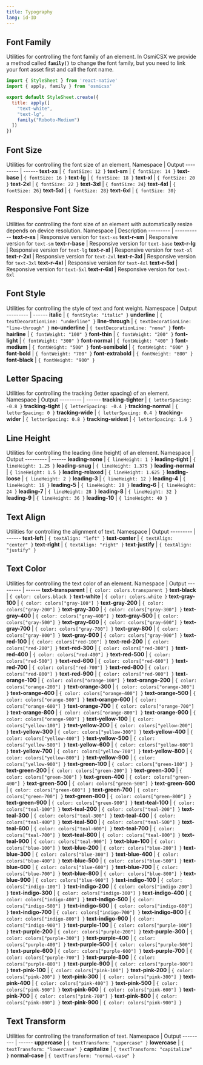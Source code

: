 ```yaml
---
title: Typography
lang: id-ID
---
```

## Font Family
Utilities for controlling the font family of an element. In OsmiCSX we provide a method called **`family()`** to change the font family, but you need to link your font asset first and call the font name.
```jsx harmony
import { StyleSheet } from 'react-native'
import { apply, family } from 'osmicsx'

export default StyleSheet.create({
  title: apply([
    "text-white",
    "text-lg",
    family("Roboto-Medium")
  ])
})
```

## Font Size
Utilities for controlling the font size of an element.
Namespace | Output
--------- | ------
**text-xs** | `{ fontSize: 12 }`
**text-sm** | `{ fontSize: 14 }`
**text-base** | `{ fontSize: 16 }`
**text-lg** | `{ fontSize: 18 }`
**text-xl** | `{ fontSize: 20 }`
**text-2xl** | `{ fontSize: 22 }`
**text-3xl** | `{ fontSize: 24}`
**text-4xl** | `{ fontSize: 26}`
**text-5xl** | `{ fontSize: 28}`
**text-6xl** | `{ fontSize: 30}`

## Responsive Font Size
Utilities for controlling the font size of an element with automatically resize depends on device resolution.
Namespace | Description
--------- | -----------
**text-r-xs** | Responsive version for `text-xs`
**text-r-sm** | Responsive version for `text-sm`
**text-r-base** | Responsive version for `text-base`
**text-r-lg** | Responsive version for `text-lg`
**text-r-xl** | Responsive version for `text-xl`
**text-r-2xl** | Responsive version for `text-2xl`
**text-r-3xl** | Responsive version for `text-3xl`
**text-r-4xl** | Responsive version for `text-4xl`
**text-r-5xl** | Responsive version for `text-5xl`
**text-r-6xl** | Responsive version for `text-6xl`

## Font Style
Utilities for controlling the style of text and font weight.
Namespace | Output
--------- | ------
**italic** | `{ fontStyle: "italic" }`
**underline** | `{ textDecorationLine: "underline" }`
**line-through** | `{ textDecorationLine: "line-through" }`
**no-underline** | `{ textDecorationLine: "none" }`
**font-hairline** | `{ fontWeight: "100" }`
**font-thin** | `{ fontWeight: "200" }`
**font-light** | `{ fontWeight: "300" }`
**font-normal** | `{ fontWeight: "400" }`
**font-medium** | `{ fontWeight: "500" }`
**font-semibold** | `{ fontWeight: "600" }`
**font-bold** | `{ fontWeight: "700" }`
**font-extrabold** | `{ fontWeight: "800" }`
**font-black** | `{ fontWeight: "900" }`

## Letter Spacing
Utilities for controlling the tracking (letter spacing) of an element.
Namespace | Output
--------- | ------
**tracking-tighter** | `{ letterSpacing: -0.8 }`
**tracking-tight** | `{ letterSpacing: -0.4 }`
**tracking-normal** | `{ letterSpacing: 0 }`
**tracking-wide** | `{ letterSpacing: 0.4 }`
**tracking-wider** | `{ letterSpacing: 0.8 }`
**tracking-widest** | `{ letterSpacing: 1.6 }`

## Line Height
Utilities for controlling the leading (line height) of an element.
Namespace | Output
--------- | ------
**leading-none** | `{ lineHeight: 1 }`
**leading-tight** | `{ lineHeight: 1.25 }`
**leading-snug** | `{ lineHeight: 1.375 }`
**leading-normal** | `{ lineHeight: 1.5 }`
**leading-relaxed** | `{ lineHeight: 1.625 }`
**leading-loose** | `{ lineHeight: 2 }`
**leading-3** | `{ lineHeight: 12 }`
**leading-4** | `{ lineHeight: 16 }`
**leading-5** | `{ lineHeight: 20 }`
**leading-6** | `{ lineHeight: 24 }`
**leading-7** | `{ lineHeight: 28 }`
**leading-8** | `{ lineHeight: 32 }`
**leading-9** | `{ lineHeight: 36 }`
**leading-10** | `{ lineHeight: 40 }`

## Text Align
Utilities for controlling the alignment of text.
Namespace | Output
--------- | ------
**text-left** | `{ textAlign: "left" }`
**text-center** | `{ textAlign: "center" }`
**text-right** | `{ textAlign: "right" }`
**text-justify** | `{ textAlign: "justify" }`

## Text Color
Utilities for controlling the text color of an element.
Namespace | Output
--------- | ------
**text-transparent** | `{ color: colors.transparent }`
**text-black** | `{ color: colors.black }`
**text-white** | `{ color: colors.white }`
**text-gray-100** | `{ color: colors["gray-100"] }`
**text-gray-200** | `{ color: colors["gray-200"] }`
**text-gray-300** | `{ color: colors["gray-300"] }`
**text-gray-400** | `{ color: colors["gray-400"] }`
**text-gray-500** | `{ color: colors["gray-500"] }`
**text-gray-600** | `{ color: colors["gray-600"] }`
**text-gray-700** | `{ color: colors["gray-700"] }`
**text-gray-800** | `{ color: colors["gray-800"] }`
**text-gray-900** | `{ color: colors["gray-900"] }`
**text-red-100** | `{ color: colors["red-100"] }`
**text-red-200** | `{ color: colors["red-200"] }`
**text-red-300** | `{ color: colors["red-300"] }`
**text-red-400** | `{ color: colors["red-400"] }`
**text-red-500** | `{ color: colors["red-500"] }`
**text-red-600** | `{ color: colors["red-600"] }`
**text-red-700** | `{ color: colors["red-700"] }`
**text-red-800** | `{ color: colors["red-800"] }`
**text-red-900** | `{ color: colors["red-900"] }`
**text-orange-100** | `{ color: colors["orange-100"] }`
**text-orange-200** | `{ color: colors["orange-200"] }`
**text-orange-300** | `{ color: colors["orange-300"] }`
**text-orange-400** | `{ color: colors["orange-400"] }`
**text-orange-500** | `{ color: colors["orange-500"] }`
**text-orange-600** | `{ color: colors["orange-600"] }`
**text-orange-700** | `{ color: colors["orange-700"] }`
**text-orange-800** | `{ color: colors["orange-800"] }`
**text-orange-900** | `{ color: colors["orange-900"] }`
**text-yellow-100** | `{ color: colors["yellow-100"] }`
**text-yellow-200** | `{ color: colors["yellow-200"] }`
**text-yellow-300** | `{ color: colors["yellow-300"] }`
**text-yellow-400** | `{ color: colors["yellow-400"] }`
**text-yellow-500** | `{ color: colors["yellow-500"] }`
**text-yellow-600** | `{ color: colors["yellow-600"] }`
**text-yellow-700** | `{ color: colors["yellow-700"] }`
**text-yellow-800** | `{ color: colors["yellow-800"] }`
**text-yellow-900** | `{ color: colors["yellow-900"] }`
**text-green-100** | `{ color: colors["green-100"] }`
**text-green-200** | `{ color: colors["green-200"] }`
**text-green-300** | `{ color: colors["green-300"] }`
**text-green-400** | `{ color: colors["green-400"] }`
**text-green-500** | `{ color: colors["green-500"] }`
**text-green-600** | `{ color: colors["green-600"] }`
**text-green-700** | `{ color: colors["green-700"] }`
**text-green-800** | `{ color: colors["green-800"] }`
**text-green-900** | `{ color: colors["green-900"] }`
**text-teal-100** | `{ color: colors["teal-100"] }`
**text-teal-200** | `{ color: colors["teal-200"] }`
**text-teal-300** | `{ color: colors["teal-300"] }`
**text-teal-400** | `{ color: colors["teal-400"] }`
**text-teal-500** | `{ color: colors["teal-500"] }`
**text-teal-600** | `{ color: colors["teal-600"] }`
**text-teal-700** | `{ color: colors["teal-700"] }`
**text-teal-800** | `{ color: colors["teal-800"] }`
**text-teal-900** | `{ color: colors["teal-900"] }`
**text-blue-100** | `{ color: colors["blue-100"] }`
**text-blue-200** | `{ color: colors["blue-200"] }`
**text-blue-300** | `{ color: colors["blue-300"] }`
**text-blue-400** | `{ color: colors["blue-400"] }`
**text-blue-500** | `{ color: colors["blue-500"] }`
**text-blue-600** | `{ color: colors["blue-600"] }`
**text-blue-700** | `{ color: colors["blue-700"] }`
**text-blue-800** | `{ color: colors["blue-800"] }`
**text-blue-900** | `{ color: colors["blue-900"] }`
**text-indigo-100** | `{ color: colors["indigo-100"] }`
**text-indigo-200** | `{ color: colors["indigo-200"] }`
**text-indigo-300** | `{ color: colors["indigo-300"] }`
**text-indigo-400** | `{ color: colors["indigo-400"] }`
**text-indigo-500** | `{ color: colors["indigo-500"] }`
**text-indigo-600** | `{ color: colors["indigo-600"] }`
**text-indigo-700** | `{ color: colors["indigo-700"] }`
**text-indigo-800** | `{ color: colors["indigo-800"] }`
**text-indigo-900** | `{ color: colors["indigo-900"] }`
**text-purple-100** | `{ color: colors["purple-100"] }`
**text-purple-200** | `{ color: colors["purple-200"] }`
**text-purple-300** | `{ color: colors["purple-300"] }`
**text-purple-400** | `{ color: colors["purple-400"] }`
**text-purple-500** | `{ color: colors["purple-500"] }`
**text-purple-600** | `{ color: colors["purple-600"] }`
**text-purple-700** | `{ color: colors["purple-700"] }`
**text-purple-800** | `{ color: colors["purple-800"] }`
**text-purple-900** | `{ color: colors["purple-900"] }`
**text-pink-100** | `{ color: colors["pink-100"] }`
**text-pink-200** | `{ color: colors["pink-200"] }`
**text-pink-300** | `{ color: colors["pink-300"] }`
**text-pink-400** | `{ color: colors["pink-400"] }`
**text-pink-500** | `{ color: colors["pink-500"] }`
**text-pink-600** | `{ color: colors["pink-600"] }`
**text-pink-700** | `{ color: colors["pink-700"] }`
**text-pink-800** | `{ color: colors["pink-800"] }`
**text-pink-900** | `{ color: colors["pink-900"] }`

## Text Transform
Utilities for controlling the transformation of text.
Namespace | Output
--------- | ------
**uppercase** | `{ textTransform: "uppercase" }`
**lowercase** | `{ textTransform: "lowercase" }`
**capitalize** | `{ textTransform: "capitalize" }`
**normal-case** | `{ textTransform: "normal-case" }`
